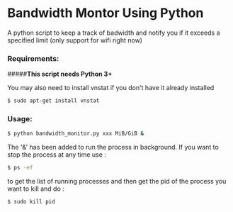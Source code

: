 # Bandwidth Montor Using Python
A python script to keep a track of badwidth and notify you if it exceeds a specified limit
(only support for wifi right now)

### Requirements:

#####**This script needs Python 3+**

You may also need to install vnstat if you don't have it already installed
```bash
$ sudo apt-get install vnstat
```

### Usage:

```bash
$ python bandwidth_monitor.py xxx MiB/GiB &
```
The '&' has been added to run the process in background. If you want to stop the process at any time use :

```bash
$ ps -ef
```
to get the list of running processes and then get the pid of the process you want to kill and do :

```bash
$ sudo kill pid
```

